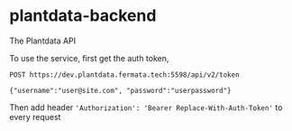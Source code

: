 # plantdata-backend

The Plantdata API

To use the service, first get the auth token,

```
POST https://dev.plantdata.fermata.tech:5598/api/v2/token

{"username":"user@site.com", "password":"userpassword"}
```

Then add header `'Authorization': 'Bearer Replace-With-Auth-Token'` to every request